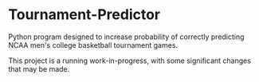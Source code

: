 # Tournament-Predictor

Python program designed to increase probability of correctly predicting NCAA men's college basketball tournament games. 

This project is a running work-in-progress, with some significant changes that may be made.
